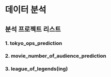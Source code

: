 # 데이터 분석

## 분석 프로젝트 리스트
### 1. tokyo_ops_prediction
### 2. movie_number_of_audience_prediction
### 3. league_of_legends(ing)